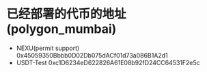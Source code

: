 # 已经部署的代币的地址(polygon_mumbai)
- NEXU(permit support)	0x45059350Bbbb0D02Db075dACf01d73a086B1A2d1
- USDT-Test				0xc1D6234eD622826A61E08b92fD24CC64531F2e5c